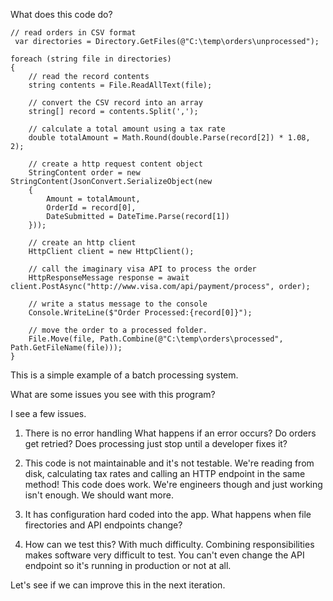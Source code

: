 ﻿
What does this code do?


```
// read orders in CSV format
 var directories = Directory.GetFiles(@"C:\temp\orders\unprocessed");

foreach (string file in directories)
{
    // read the record contents
    string contents = File.ReadAllText(file);

    // convert the CSV record into an array
    string[] record = contents.Split(',');

    // calculate a total amount using a tax rate
    double totalAmount = Math.Round(double.Parse(record[2]) * 1.08, 2);

    // create a http request content object
    StringContent order = new StringContent(JsonConvert.SerializeObject(new
    {
        Amount = totalAmount,
        OrderId = record[0],
        DateSubmitted = DateTime.Parse(record[1])
    }));

    // create an http client
    HttpClient client = new HttpClient();

    // call the imaginary visa API to process the order
    HttpResponseMessage response = await client.PostAsync("http://www.visa.com/api/payment/process", order);

    // write a status message to the console
    Console.WriteLine($"Order Processed:{record[0]}");

    // move the order to a processed folder.
    File.Move(file, Path.Combine(@"C:\temp\orders\processed", Path.GetFileName(file)));
}
```

This is a simple example of a batch processing system. 

What are some issues you see with this program?

I see a few issues. 

1. There is no error handling
What happens if an error occurs? Do orders get retried? Does processing just stop until a developer fixes it?

2. This code is not maintainable and it's not testable.
We're reading from disk, calculating tax rates and calling an HTTP endpoint in the same method!
This code does work. We're engineers though and just working isn't enough. We should want more. 

3. It has configuration hard coded into the app.
What happens when file firectories and API endpoints change?

4. How can we test this?
With much difficulty. Combining responsibilities makes software very difficult to test.
You can't even change the API endpoint so it's running in production or not at all.

Let's see if we can improve this in the next iteration.
